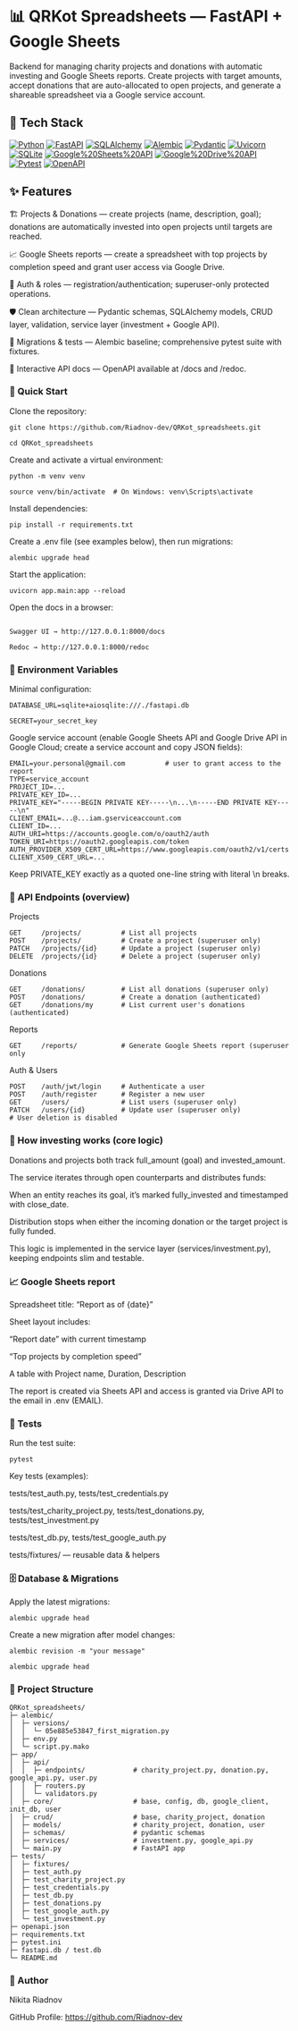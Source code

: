 # 📊 QRKot Spreadsheets — FastAPI + Google Sheets
Backend for managing charity projects and donations with automatic investing and Google Sheets reports.
Create projects with target amounts, accept donations that are auto-allocated to open projects, and generate a shareable spreadsheet via a Google service account.

## 🧰 Tech Stack
[![Python](https://img.shields.io/badge/Python-3.10-blue?logo=python)](https://www.python.org/) 
[![FastAPI](https://img.shields.io/badge/FastAPI-0.9x-009688?logo=fastapi)](https://fastapi.tiangolo.com/) 
[![SQLAlchemy](https://img.shields.io/badge/SQLAlchemy-ORM-8A2BE2?logo=python)](https://www.sqlalchemy.org/) 
[![Alembic](https://img.shields.io/badge/Alembic-DB%20migrations-4B8BBE?logo=python)](https://alembic.sqlalchemy.org/) 
[![Pydantic](https://img.shields.io/badge/Pydantic-Validation-E92063?logo=pydantic)](https://docs.pydantic.dev/) 
[![Uvicorn](https://img.shields.io/badge/Uvicorn-ASGI-3949AB?logo=python)](https://www.uvicorn.org/) 
[![SQLite](https://img.shields.io/badge/SQLite-DB-003B57?logo=sqlite&logoColor=white)](https://www.sqlite.org/) 
[![Google%20Sheets%20API](https://img.shields.io/badge/Google%20Sheets%20API-Reports-34A853?logo=googlesheets&logoColor=white)](https://developers.google.com/sheets) 
[![Google%20Drive%20API](https://img.shields.io/badge/Google%20Drive%20API-Sharing-4285F4?logo=googledrive&logoColor=white)](https://developers.google.com/drive) 
[![Pytest](https://img.shields.io/badge/Pytest-Tests-0A9EDC?logo=pytest)](https://docs.pytest.org/) 
[![OpenAPI](https://img.shields.io/badge/OpenAPI-3.0-6BA539?logo=openapiinitiative&logoColor=white)](https://www.openapis.org/)



## ✨ Features
🏗 Projects & Donations — create projects (name, description, goal); donations are automatically invested into open projects until targets are reached.

📈 Google Sheets reports — create a spreadsheet with top projects by completion speed and grant user access via Google Drive.

👤 Auth & roles — registration/authentication; superuser-only protected operations.

🛡 Clean architecture — Pydantic schemas, SQLAlchemy models, CRUD layer, validation, service layer (investment + Google API).

🔄 Migrations & tests — Alembic baseline; comprehensive pytest suite with fixtures.

📜 Interactive API docs — OpenAPI available at /docs and /redoc.

### 🚀 Quick Start
Clone the repository:

```
git clone https://github.com/Riadnov-dev/QRKot_spreadsheets.git

cd QRKot_spreadsheets
```

Create and activate a virtual environment:

```
python -m venv venv

source venv/bin/activate  # On Windows: venv\Scripts\activate
```

Install dependencies:

```
pip install -r requirements.txt
```

Create a .env file (see examples below), then run migrations:

```
alembic upgrade head
```

Start the application:

```
uvicorn app.main:app --reload
```

Open the docs in a browser:
```

Swagger UI → http://127.0.0.1:8000/docs

Redoc → http://127.0.0.1:8000/redoc
```

### 🔐 Environment Variables

Minimal configuration:

```
DATABASE_URL=sqlite+aiosqlite:///./fastapi.db

SECRET=your_secret_key
```

Google service account (enable Google Sheets API and Google Drive API in Google Cloud; create a service account and copy JSON fields):

```
EMAIL=your.personal@gmail.com          # user to grant access to the report
TYPE=service_account
PROJECT_ID=...
PRIVATE_KEY_ID=...
PRIVATE_KEY="-----BEGIN PRIVATE KEY-----\n...\n-----END PRIVATE KEY-----\n"
CLIENT_EMAIL=...@...iam.gserviceaccount.com
CLIENT_ID=...
AUTH_URI=https://accounts.google.com/o/oauth2/auth
TOKEN_URI=https://oauth2.googleapis.com/token
AUTH_PROVIDER_X509_CERT_URL=https://www.googleapis.com/oauth2/v1/certs
CLIENT_X509_CERT_URL=...
```
Keep PRIVATE_KEY exactly as a quoted one-line string with literal \n breaks.

### 📌 API Endpoints (overview)
Projects
```
GET     /projects/          # List all projects
POST    /projects/          # Create a project (superuser only)
PATCH   /projects/{id}      # Update a project (superuser only)
DELETE  /projects/{id}      # Delete a project (superuser only)
```

Donations
```
GET     /donations/         # List all donations (superuser only)
POST    /donations/         # Create a donation (authenticated)
GET     /donations/my       # List current user's donations (authenticated)
```
Reports
```
GET     /reports/           # Generate Google Sheets report (superuser only
```
Auth & Users
```
POST    /auth/jwt/login     # Authenticate a user
POST    /auth/register      # Register a new user
GET     /users/             # List users (superuser only)
PATCH   /users/{id}         # Update user (superuser only)
# User deletion is disabled
```

### 🧠 How investing works (core logic)
Donations and projects both track full_amount (goal) and invested_amount.

The service iterates through open counterparts and distributes funds:

When an entity reaches its goal, it’s marked fully_invested and timestamped with close_date.

Distribution stops when either the incoming donation or the target project is fully funded.

This logic is implemented in the service layer (services/investment.py), keeping endpoints slim and testable.

### 📈 Google Sheets report
Spreadsheet title: “Report as of {date}”

Sheet layout includes:

“Report date” with current timestamp

“Top projects by completion speed”

A table with Project name, Duration, Description

The report is created via Sheets API and access is granted via Drive API to the email in .env (EMAIL).

### 🧪 Tests
Run the test suite:
```
pytest
```

Key tests (examples):


tests/test_auth.py, tests/test_credentials.py

tests/test_charity_project.py, tests/test_donations.py, tests/test_investment.py

tests/test_db.py, tests/test_google_auth.py

tests/fixtures/ — reusable data & helpers

### 🗄️ Database & Migrations
Apply the latest migrations:

```
alembic upgrade head
```

Create a new migration after model changes:
```
alembic revision -m "your message"

alembic upgrade head
```

### 📂 Project Structure
```
QRKot_spreadsheets/
├─ alembic/
│  ├─ versions/
│  │  └─ 05e885e53847_first_migration.py
│  ├─ env.py
│  └─ script.py.mako
├─ app/
│  ├─ api/
│  │  ├─ endpoints/            # charity_project.py, donation.py, google_api.py, user.py
│  │  ├─ routers.py
│  │  └─ validators.py
│  ├─ core/                    # base, config, db, google_client, init_db, user
│  ├─ crud/                    # base, charity_project, donation
│  ├─ models/                  # charity_project, donation, user
│  ├─ schemas/                 # pydantic schemas
│  ├─ services/                # investment.py, google_api.py
│  └─ main.py                  # FastAPI app
├─ tests/
│  ├─ fixtures/
│  ├─ test_auth.py
│  ├─ test_charity_project.py
│  ├─ test_credentials.py
│  ├─ test_db.py
│  ├─ test_donations.py
│  ├─ test_google_auth.py
│  └─ test_investment.py
├─ openapi.json
├─ requirements.txt
├─ pytest.ini
├─ fastapi.db / test.db
└─ README.md
```

### 👤 Author

Nikita Riadnov

GitHub Profile: https://github.com/Riadnov-dev

